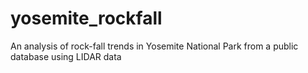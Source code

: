 # yosemite_rockfall
An analysis of rock-fall trends in Yosemite National Park from a public database using LIDAR data
